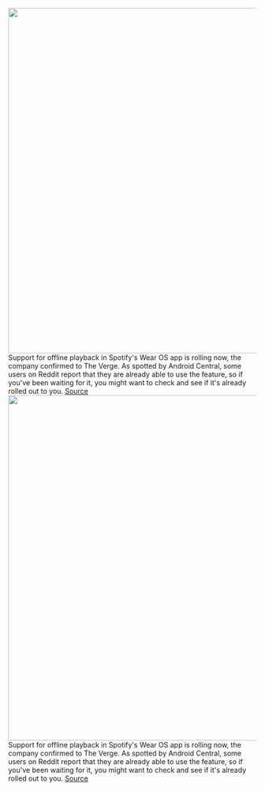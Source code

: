 <img src='https://cdn.vox-cdn.com/thumbor/3fBcXqxKdOSVJSB3jo168uA_7eY=/0x0:883x601/1200x800/filters:focal(372x231:512x371)/cdn.vox-cdn.com/uploads/chorus_image/image/69766297/Spotify_wearOS_banner01_1.0.png' width='700px' /><br/>
Support for offline playback in Spotify's Wear OS app is rolling now, the company confirmed to The Verge. As spotted by Android Central, some users on Reddit report that they are already able to use the feature, so if you've been waiting for it, you might want to check and see if it's already rolled out to you.
<a href='https://www.theverge.com/2021/8/23/22638628/spotify-offline-playback-wear-os-now-rolling-out'> Source <a/><img src='https://cdn.vox-cdn.com/thumbor/3fBcXqxKdOSVJSB3jo168uA_7eY=/0x0:883x601/1200x800/filters:focal(372x231:512x371)/cdn.vox-cdn.com/uploads/chorus_image/image/69766297/Spotify_wearOS_banner01_1.0.png' width='700px' /><br/>
Support for offline playback in Spotify's Wear OS app is rolling now, the company confirmed to The Verge. As spotted by Android Central, some users on Reddit report that they are already able to use the feature, so if you've been waiting for it, you might want to check and see if it's already rolled out to you.
<a href='https://www.theverge.com/2021/8/23/22638628/spotify-offline-playback-wear-os-now-rolling-out'> Source <a/>